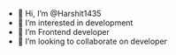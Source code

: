 - 👋 Hi, I’m @Harshit1435
- 👀 I’m interested in development 
- 🌱 I’m Frontend developer
- 💞️ I’m looking to collaborate on developer


<!---
Harshit1435/Harshit1435 is a ✨ special ✨ repository because its `README.md` (this file) appears on your GitHub profile.
You can click the Preview link to take a look at your changes.
--->
